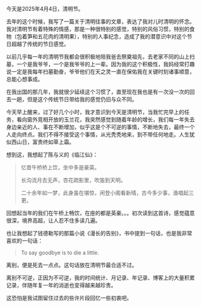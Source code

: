 今天是2025年4月4日，清明节。

去年的这个时候，我写了一篇关于清明往事的文章，表达了我对儿时清明的怀念。我对清明节有着特殊的情感，那是一种很特别的感觉，特别的风俗习惯，特别的食物（包着笋和五花肉的清明果），特别的人事纪念，造成了我的潜意识中对这个节日超越了传统的节日感觉。

以前几乎每一年的清明节我都会很积极地陪我爸去祭奠祖先，去老家不同的山上扫墓，一个是我爷爷，一个是我爷爷的上一辈。因为我的这个积极性，我妈经常打趣说一定是我每年扫墓勤奋，爷爷他们在天之灵一直在保佑我在关键时刻诸事顺意，总能心想事成。

在我出国的那几年，我就很少延续这个习惯了，直至现在我也是有一次没一次的回去一趟，但是这个传统节日带给我的感觉仍旧与众不同。

今天早上醒来，过了好几个小时，我才意识到今天是清明节，当我忙完早上的任务，看向窗外竞相开放的玉兰花，我突然感觉到随着年龄的增长，我们每一年失去身边亲近的人、事在不断增加，似乎这是个不可逆的事情，不断地失去，最终一个人走向终点。我们不得不接受这个事情，从光秃秃地来，到不带任何地走。人生犹似西山日，富贵终如草上霜。

想到这，我想起了陈与义的《临江仙》：

> 忆昔午桥桥上饮，坐中多是豪英。
> 
> 长沟流月去无声，杏花疏影里，吹笛到天明。
> 
> 二十余年如一梦，此身虽在堪惊，闲登小阁看新晴，古今多少事，渔唱起三更。

回想起当年的我们在午桥上畅饮，在座的都是英豪。。。初次读到这首诗，感觉蕴意很深，境界高超，让人忍不住多读几遍。

也让我想起了钱德勒写的那篇小说《漫长的告别》，书中提到一句话，也是我非常喜欢的一句话：

> To say goodbye is to die a little.

离别，便是死去一点点。这句话放在清明节最合适不过。

离别不可逆，正因为不可逆，我的时间统计、月记录、年记录、博客上的大量积累记录，伴随年复一年的消逝也变得越来越珍贵。

这恐怕是我试图留住过去的些许片段回忆一些初衷吧。